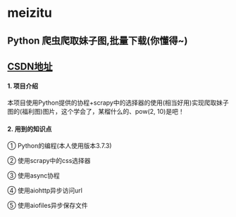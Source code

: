 # meizitu
## Python 爬虫爬取妹子图,批量下载(你懂得~)
## [CSDN地址](https://blog.csdn.net/u010960265/article/details/89703932)

#### 1. 项目介绍
本项目使用Python提供的协程+scrapy中的选择器的使用(相当好用)实现爬取妹子图的(福利图)图片，这个学会了，某榴什么的、pow(2, 10)是吧！

#### 2. 用到的知识点
① Python的编程(本人使用版本3.7.3)

② 使用scrapy中的css选择器

③ 使用async协程

④ 使用aiohttp异步访问url

⑤ 使用aiofiles异步保存文件

